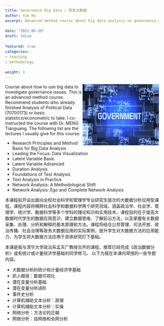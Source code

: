 ```yaml
---
title: Governance Big Data | 政务大数据
author: Yue Hu
excerpt: Advanced method course about big data analysis on governance data

date: "2021-05-29"
draft: false

featured: true
categories:
- teaching
- methodology

weight: 3
---
```


<img src="featured.jpg" width = "250" height = "200"  align="right" />

Course about how to use big data to investigate governance issues. 
This is an advanced method course. Recommend students who already finished Analysis of Political Data (70700173) or basic statistics/econometric to take.
I co-instructed the course with Dr. MENG Tianguang.
The following list are the lectures I usually give for this course:

+ Research Principles and Method Basis for Big Data Analysis
+ Leading the Focus: Data Visualization
+ Latent Variable Basic
+ Latent Variable Advanced
+ Duration Analysis
+ Foundations of Text Analysis
+ Text Analysis in Practice
+ Network Analysis: A Methodological Shift
+ Network Analysis: Ego and Complete Network Analysis

本课程拟开设出面向全校社会科学和管理学专业研究生层次的大数据分析应用型课程。课程内容将横跨社会科学和数据科学两个研究领域，涵盖政治学、社会学、管理学、统计学、数据科学等多个学科的理论知识和实用技术。课程目的在于提高大数据时代学生的数据应用意识、建立数据思维、了解前沿方法，以及掌握有关数据采集、处理、分析和解释的基本原理和方法。课程将结合公共管理、司法开放、政治传播、社会治理等政务大数据应用的实际案例，提升学生对大数据方法的应用能力，为学生将大数据方法应用于具体研究打下基础。

本课是我与清华大学政治系孟天广教授合开的课程，推荐已经完成《政治数据分析》或有统计或计量经济学基础的同学修习。
以下为我在本课内常授的一些专题内容。

+ 大数据分析的统计和计量经济学基础
+ 抓人眼球：数据可视化
+ 潜在变量分析基础
+ 潜在变量分析进阶
+ 事件史分析
+ 计算机辅助文本分析：原理
+ 计算机辅助文本分析：实操
+ 网络分析：方法论的迁越
+ 网络分析：自网络和全网分析
